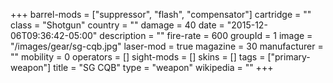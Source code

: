 +++
barrel-mods = ["suppressor", "flash", "compensator"]
cartridge = ""
class = "Shotgun"
country = ""
damage = 40
date = "2015-12-06T09:36:42-05:00"
description = ""
fire-rate = 600
groupId = 1
image = "/images/gear/sg-cqb.jpg"
laser-mod = true
magazine = 30
manufacturer = ""
mobility = 0
operators = []
sight-mods = []
skins = []
tags = ["primary-weapon"]
title = "SG CQB"
type = "weapon"
wikipedia = ""
+++
